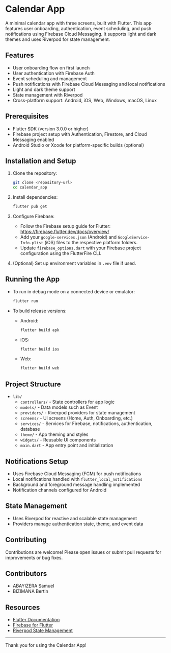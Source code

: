 # Calendar App

A minimal calendar app with three screens, built with Flutter. This app features user onboarding, authentication, event scheduling, and push notifications using Firebase Cloud Messaging. It supports light and dark themes and uses Riverpod for state management.

## Features

- User onboarding flow on first launch
- User authentication with Firebase Auth
- Event scheduling and management
- Push notifications with Firebase Cloud Messaging and local notifications
- Light and dark theme support
- State management with Riverpod
- Cross-platform support: Android, iOS, Web, Windows, macOS, Linux

## Prerequisites

- Flutter SDK (version 3.0.0 or higher)
- Firebase project setup with Authentication, Firestore, and Cloud Messaging enabled
- Android Studio or Xcode for platform-specific builds (optional)

## Installation and Setup

1. Clone the repository:

   ```bash
   git clone <repository-url>
   cd calendar_app
   ```

2. Install dependencies:

   ```bash
   flutter pub get
   ```

3. Configure Firebase:

   - Follow the Firebase setup guide for Flutter: https://firebase.flutter.dev/docs/overview/
   - Add your `google-services.json` (Android) and `GoogleService-Info.plist` (iOS) files to the respective platform folders.
   - Update `firebase_options.dart` with your Firebase project configuration using the FlutterFire CLI.

4. (Optional) Set up environment variables in `.env` file if used.

## Running the App

- To run in debug mode on a connected device or emulator:

  ```bash
  flutter run
  ```

- To build release versions:

  - Android:

    ```bash
    flutter build apk
    ```

  - iOS:

    ```bash
    flutter build ios
    ```

  - Web:

    ```bash
    flutter build web
    ```

## Project Structure

- `lib/`
  - `controllers/` - State controllers for app logic
  - `models/` - Data models such as Event
  - `providers/` - Riverpod providers for state management
  - `screens/` - UI screens (Home, Auth, Onboarding, etc.)
  - `services/` - Services for Firebase, notifications, authentication, database
  - `theme/` - App theming and styles
  - `widgets/` - Reusable UI components
  - `main.dart` - App entry point and initialization

## Notifications Setup

- Uses Firebase Cloud Messaging (FCM) for push notifications
- Local notifications handled with `flutter_local_notifications`
- Background and foreground message handling implemented
- Notification channels configured for Android

## State Management

- Uses Riverpod for reactive and scalable state management
- Providers manage authentication state, theme, and event data

## Contributing

Contributions are welcome! Please open issues or submit pull requests for improvements or bug fixes.

## Contributors

- ABAYIZERA Samuel
- BIZIMANA Bertin

## Resources

- [Flutter Documentation](https://flutter.dev/docs)
- [Firebase for Flutter](https://firebase.flutter.dev/)
- [Riverpod State Management](https://riverpod.dev/)

---

Thank you for using the Calendar App!
